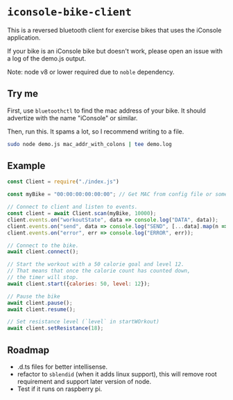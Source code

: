 # `iconsole-bike-client`

This is a reversed bluetooth client for exercise bikes that uses the iConsole application.

If your bike is an iConsole bike but doesn't work, please open an issue with a log of the
demo.js output.

Note: node v8 or lower required due to `noble` dependency.

## Try me
First, use `bluetoothctl` to find the mac address of your bike. It should advertize with
the name "iConsole" or similar.

Then, run this. It spams a lot, so I recommend writing to a file.

```sh
sudo node demo.js mac_addr_with_colons | tee demo.log
```

## Example
```javascript
const Client = require("./index.js")

const myBike = "00:00:00:00:00:00"; // Get MAC from config file or something else.

// Connect to client and listen to events.
const client = await Client.scan(myBike, 10000);
client.events.on("workoutState", data => console.log("DATA", data));
client.events.on("send", data => console.log("SEND", [...data].map(n => hex(n)).join(" ")));
client.events.on("error", err => console.log("ERROR", err));

// Connect to the bike.
await client.connect();

// Start the workout with a 50 calorie goal and level 12.
// That means that once the calorie count has counted down,
// the timer will stop.
await client.start({calories: 50, level: 12});

// Pause the bike
await client.pause();
await client.resume();

// Set resistance level (`level` in startWOrkout)
await client.setResistance(18);
```

## Roadmap

* .d.ts files for better intellisense.
* refactor to `sblendid` (when it adds linux support), this will remove root requirement
  and support later version of node.
* Test if it runs on raspberry pi.